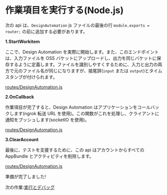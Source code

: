 # 作業項目を実行する(Node.js)

次の api は、`DesignAutomation` js ファイルの最後の行 `module.exports = router;` の前に追加する必要があります。

**1\.StartWorkitem**

ここで、Design Automation を実際に開始します。また、このエンドポイントは、入力ファイルを OSS バケットにアップロードし、出力を同じバケットに保存するように定義します。ファイルを識別しやすくするために、入力と出力の両方で元のファイル名が同じになりますが、接尾辞(`input` または `output`)とタイムスタンプが付けられます。 

[routes/DesignAutomation.js](_snippets/modifymodels/node/routes/DesignAutomation.4.js ':include :type=code javascript')

**2\.OnCallback**

作業項目が完了すると、Design Automation はアプリケーションをコールバックします(ngrok 転送 URL を使用)。この関数がこれを処理し、クライアントに通知をプッシュします(socketIO を使用)。

[routes/DesignAutomation.js](_snippets/modifymodels/node/routes/DesignAutomation.5.js ':include :type=code javascript')

**3\.ClearAccount**

最後に、テストを支援するために、この api はアカウントからすべての AppBundle とアクティビティを削除します。

[routes/DesignAutomation.js](_snippets/modifymodels/node/routes/DesignAutomation.6.js ':include :type=code javascript')

準備が完了しました!

次の作業:[実行とデバッグ](/ja-JP/environment/rundebug/2legged_da)